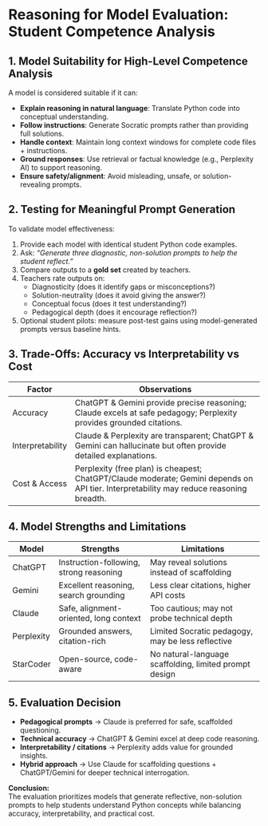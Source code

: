 # Reasoning for Model Evaluation: Student Competence Analysis

## 1. Model Suitability for High-Level Competence Analysis

A model is considered suitable if it can:

- **Explain reasoning in natural language**: Translate Python code into conceptual understanding.
- **Follow instructions**: Generate Socratic prompts rather than providing full solutions.
- **Handle context**: Maintain long context windows for complete code files + instructions.
- **Ground responses**: Use retrieval or factual knowledge (e.g., Perplexity AI) to support reasoning.
- **Ensure safety/alignment**: Avoid misleading, unsafe, or solution-revealing prompts.


## 2. Testing for Meaningful Prompt Generation

To validate model effectiveness:

1. Provide each model with identical student Python code examples.
2. Ask: *“Generate three diagnostic, non-solution prompts to help the student reflect.”*
3. Compare outputs to a **gold set** created by teachers.
4. Teachers rate outputs on:
   - Diagnosticity (does it identify gaps or misconceptions?)  
   - Solution-neutrality (does it avoid giving the answer?)  
   - Conceptual focus (does it test understanding?)  
   - Pedagogical depth (does it encourage reflection?)  
5. Optional student pilots: measure post-test gains using model-generated prompts versus baseline hints.

## 3. Trade-Offs: Accuracy vs Interpretability vs Cost

| Factor             | Observations |
|-------------------|--------------|
| Accuracy           | ChatGPT & Gemini provide precise reasoning; Claude excels at safe pedagogy; Perplexity provides grounded citations. |
| Interpretability   | Claude & Perplexity are transparent; ChatGPT & Gemini can hallucinate but often provide detailed explanations. |
| Cost & Access      | Perplexity (free plan) is cheapest; ChatGPT/Claude moderate; Gemini depends on API tier. Interpretability may reduce reasoning breadth. |

## 4. Model Strengths and Limitations

| Model       | Strengths | Limitations |
|------------|-----------|-------------|
| ChatGPT    | Instruction-following, strong reasoning | May reveal solutions instead of scaffolding |
| Gemini     | Excellent reasoning, search grounding | Less clear citations, higher API costs |
| Claude     | Safe, alignment-oriented, long context | Too cautious; may not probe technical depth |
| Perplexity | Grounded answers, citation-rich | Limited Socratic pedagogy, may be less reflective |
| StarCoder  | Open-source, code-aware | No natural-language scaffolding, limited prompt design |



## 5. Evaluation Decision

- **Pedagogical prompts** → Claude is preferred for safe, scaffolded questioning.
- **Technical accuracy** → ChatGPT & Gemini excel at deep code reasoning.
- **Interpretability / citations** → Perplexity adds value for grounded insights.
- **Hybrid approach** → Use Claude for scaffolding questions + ChatGPT/Gemini for deeper technical interrogation.

**Conclusion:**  
The evaluation prioritizes models that generate reflective, non-solution prompts to help students understand Python concepts while balancing accuracy, interpretability, and practical cost.
